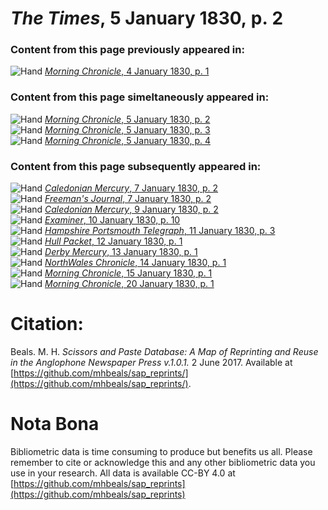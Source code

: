 # *The Times*, 5 January 1830, p. 2  
  
### Content from this page previously appeared in:  
![Hand](http://scissorsandpaste.net/wp-content/uploads/2017/06/smallhandpointer.png) [*Morning Chronicle*, 4 January 1830, p. 1](https://mhbeals.github.io/sap_html/Morning-Chronicle/Morning-Chronicle-4-January-1830-p-1)  
  
### Content from this page simeltaneously appeared in:  
![Hand](http://scissorsandpaste.net/wp-content/uploads/2017/06/smallhandpointer.png) [*Morning Chronicle*, 5 January 1830, p. 2](https://mhbeals.github.io/sap_html/Morning-Chronicle/Morning-Chronicle-5-January-1830-p-2)  
![Hand](http://scissorsandpaste.net/wp-content/uploads/2017/06/smallhandpointer.png) [*Morning Chronicle*, 5 January 1830, p. 3](https://mhbeals.github.io/sap_html/Morning-Chronicle/Morning-Chronicle-5-January-1830-p-3)  
![Hand](http://scissorsandpaste.net/wp-content/uploads/2017/06/smallhandpointer.png) [*Morning Chronicle*, 5 January 1830, p. 4](https://mhbeals.github.io/sap_html/Morning-Chronicle/Morning-Chronicle-5-January-1830-p-4)  
  
### Content from this page subsequently appeared in:  
![Hand](http://scissorsandpaste.net/wp-content/uploads/2017/06/smallhandpointer.png) [*Caledonian Mercury*, 7 January 1830, p. 2](https://mhbeals.github.io/sap_html/Caledonian-Mercury/Caledonian-Mercury-7-January-1830-p-2)  
![Hand](http://scissorsandpaste.net/wp-content/uploads/2017/06/smallhandpointer.png) [*Freeman's Journal*, 7 January 1830, p. 2](https://mhbeals.github.io/sap_html/Freeman's-Journal/Freeman's-Journal-7-January-1830-p-2)  
![Hand](http://scissorsandpaste.net/wp-content/uploads/2017/06/smallhandpointer.png) [*Caledonian Mercury*, 9 January 1830, p. 2](https://mhbeals.github.io/sap_html/Caledonian-Mercury/Caledonian-Mercury-9-January-1830-p-2)  
![Hand](http://scissorsandpaste.net/wp-content/uploads/2017/06/smallhandpointer.png) [*Examiner*, 10 January 1830, p. 10](https://mhbeals.github.io/sap_html/Examiner/Examiner-10-January-1830-p-10)  
![Hand](http://scissorsandpaste.net/wp-content/uploads/2017/06/smallhandpointer.png) [*Hampshire Portsmouth Telegraph*, 11 January 1830, p. 3](https://mhbeals.github.io/sap_html/Hampshire-Portsmouth-Telegraph/Hampshire-Portsmouth-Telegraph-11-January-1830-p-3)  
![Hand](http://scissorsandpaste.net/wp-content/uploads/2017/06/smallhandpointer.png) [*Hull Packet*, 12 January 1830, p. 1](https://mhbeals.github.io/sap_html/Hull-Packet/Hull-Packet-12-January-1830-p-1)  
![Hand](http://scissorsandpaste.net/wp-content/uploads/2017/06/smallhandpointer.png) [*Derby Mercury*, 13 January 1830, p. 1](https://mhbeals.github.io/sap_html/Derby-Mercury/Derby-Mercury-13-January-1830-p-1)  
![Hand](http://scissorsandpaste.net/wp-content/uploads/2017/06/smallhandpointer.png) [*NorthWales Chronicle*, 14 January 1830, p. 1](https://mhbeals.github.io/sap_html/NorthWales-Chronicle/NorthWales-Chronicle-14-January-1830-p-1)  
![Hand](http://scissorsandpaste.net/wp-content/uploads/2017/06/smallhandpointer.png) [*Morning Chronicle*, 15 January 1830, p. 1](https://mhbeals.github.io/sap_html/Morning-Chronicle/Morning-Chronicle-15-January-1830-p-1)  
![Hand](http://scissorsandpaste.net/wp-content/uploads/2017/06/smallhandpointer.png) [*Morning Chronicle*, 20 January 1830, p. 1](https://mhbeals.github.io/sap_html/Morning-Chronicle/Morning-Chronicle-20-January-1830-p-1)  


# Citation: 

Beals. M. H. *Scissors and Paste Database: A Map of Reprinting and Reuse in the Anglophone Newspaper Press v.1.0.1.* 2 June 2017. Available at [https://github.com/mhbeals/sap_reprints/](https://github.com/mhbeals/sap_reprints/). 

# Nota Bona

Bibliometric data is time consuming to produce but benefits us all. Please remember to cite or acknowledge this and any other bibliometric data you use in your research. All data is available CC-BY 4.0 at [https://github.com/mhbeals/sap_reprints](https://github.com/mhbeals/sap_reprints)